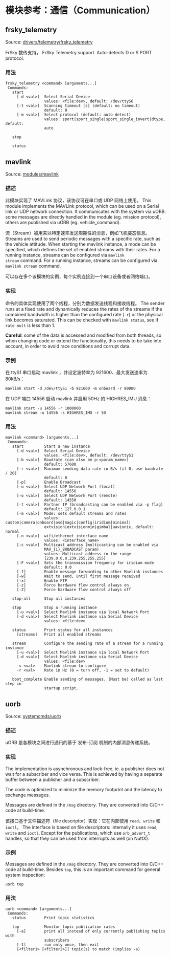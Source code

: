 # 模块参考：通信（Communication）

## frsky_telemetry

Source: [drivers/telemetry/frsky_telemetry](https://github.com/PX4/PX4-Autopilot/tree/main/src/drivers/telemetry/frsky_telemetry)

FrSky 数传支持， FrSky Telemetry support. Auto-detects D or S.PORT protocol. <a id="frsky_telemetry_usage"></a>

### 用法

```
frsky_telemetry <command> [arguments...]
 Commands:
   start
     [-d <val>]  Select Serial Device
                 values: <file:dev>, default: /dev/ttyS6
     [-t <val>]  Scanning timeout [s] (default: no timeout)
                 default: 0
     [-m <val>]  Select protocol (default: auto-detect)
                 values: sport|sport_single|sport_single_invert|dtype, default:
                 auto

   stop

   status
```

## mavlink

Source: [modules/mavlink](https://github.com/PX4/PX4-Autopilot/tree/main/src/modules/mavlink)

### 描述

此模块实现了 MAVLink 协议，该协议可在串口或 UDP 网络上使用。
This module implements the MAVLink protocol, which can be used on a Serial link or UDP network connection. It communicates with the system via uORB: some messages are directly handled in the module (eg. mission protocol), others are published via uORB (eg. vehicle_command).

流（Stream）被用来以特定速率发送周期性的消息，例如飞机姿态信息。
Streams are used to send periodic messages with a specific rate, such as the vehicle attitude. When starting the mavlink instance, a mode can be specified, which defines the set of enabled streams with their rates. For a running instance, streams can be configured via <code>mavlink stream</code> command.
For a running instance, streams can be configured via `mavlink stream` command.

可以存在多个该模块的实例，每个实例连接到一个串口设备或者网络端口。

### 实现

命令的具体实现使用了两个线程，分别为数据发送线程和接收线程。 The sender runs at a fixed rate and dynamically
reduces the rates of the streams if the combined bandwidth is higher than the configured rate (`-r`) or the
physical link becomes saturated. This can be checked with `mavlink status`, see if `rate mult` is less than 1.

**Careful**: some of the data is accessed and modified from both threads, so when changing code or extend the
functionality, this needs to be take into account, in order to avoid race conditions and corrupt data.

### 示例

在 ttyS1 串口启动 mavlink ，并设定波特率为 921600、最大发送速率为 80kB/s：

```
mavlink start -d /dev/ttyS1 -b 921600 -m onboard -r 80000
```

在 UDP 端口 14556 启动 mavlink 并启用 50Hz 的 HIGHRES_IMU 消息：

```
mavlink start -u 14556 -r 1000000
mavlink stream -u 14556 -s HIGHRES_IMU -r 50
```

<a id="mavlink_usage"></a>

### 用法

```
mavlink <command> [arguments...]
 Commands:
   start         Start a new instance
     [-d <val>]  Select Serial Device
                 values: <file:dev>, default: /dev/ttyS1
     [-b <val>]  Baudrate (can also be p:<param_name>)
                 default: 57600
     [-r <val>]  Maximum sending data rate in B/s (if 0, use baudrate / 20)
                 default: 0
     [-p]        Enable Broadcast
     [-u <val>]  Select UDP Network Port (local)
                 default: 14556
     [-o <val>]  Select UDP Network Port (remote)
                 default: 14550
     [-t <val>]  Partner IP (broadcasting can be enabled via -p flag)
                 default: 127.0.0.1
     [-m <val>]  Mode: sets default streams and rates
                 values: custom|camera|onboard|osd|magic|config|iridium|minimal|
                 extvision|extvisionmin|gimbal|uavionix, default: normal
     [-n <val>]  wifi/ethernet interface name
                 values: <interface_name>
     [-c <val>]  Multicast address (multicasting can be enabled via
                 MAV_{i}_BROADCAST param)
                 values: Multicast address in the range
                 [239.0.0.0,239.255.255.255]
     [-F <val>]  Sets the transmission frequency for iridium mode
                 default: 0.0
     [-f]        Enable message forwarding to other Mavlink instances
     [-w]        Wait to send, until first message received
     [-x]        Enable FTP
     [-z]        Force hardware flow control always on
     [-Z]        Force hardware flow control always off

   stop-all      Stop all instances

   stop          Stop a running instance
     [-u <val>]  Select Mavlink instance via local Network Port
     [-d <val>]  Select Mavlink instance via Serial Device
                 values: <file:dev>

   status        Print status for all instances
     [streams]   Print all enabled streams

   stream        Configure the sending rate of a stream for a running instance
     [-u <val>]  Select Mavlink instance via local Network Port
     [-d <val>]  Select Mavlink instance via Serial Device
                 values: <file:dev>
     -s <val>    Mavlink stream to configure
     -r <val>    Rate in Hz (0 = turn off, -1 = set to default)

   boot_complete Enable sending of messages. (Must be) called as last step in
                 startup script.
```

## uorb

Source: [systemcmds/uorb](https://github.com/PX4/PX4-Autopilot/tree/main/src/systemcmds/uorb)

### 描述

uORB 是各模块之间进行通讯的基于 发布-订阅 机制的内部消息传递系统。

### 实现

The implementation is asynchronous and lock-free, ie. a publisher does not wait for a subscriber and vice versa.
This is achieved by having a separate buffer between a publisher and a subscriber.

The code is optimized to minimize the memory footprint and the latency to exchange messages.

Messages are defined in the `/msg` directory. They are converted into C/C++ code at build-time.

该接口基于文件描述符（file descriptor）实现：它在内部使用 <code>read</code>、<code>write</code> 和 <code>ioctl</code>。 The interface is based on file descriptors: internally it uses <code>read</code>, <code>write</code> and <code>ioctl</code>. Except for the publications, which use <code>orb_advert_t</code> handles, so that they can be used from interrupts as well (on NuttX).

### 示例

Messages are defined in the <code>/msg</code> directory. They are converted into C/C++ code at build-time. Besides `top`, this is an important command for general system inspection:

```
uorb top
```

<a id="uorb_usage"></a>

### 用法

```
uorb <command> [arguments...]
 Commands:
   status        Print topic statistics

   top           Monitor topic publication rates
     [-a]        print all instead of only currently publishing topics with
                 subscribers
     [-1]        run only once, then exit
     [<filter1> [<filter2>]] topic(s) to match (implies -a)
```
